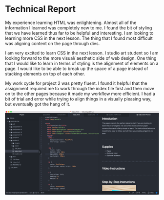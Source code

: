# Technical Report
My experience learning HTML was enlightening. Almost all of the information I learned was completely new to me. I found the bit of styling that we have learned thus far to be helpful and interesting. I am looking to learning more CSS in the next lesson. The thing that I found most difficult was aligning content on the page through divs.

I am very excited to learn CSS in the next lesson. I studio art student so I am looking forward to the more visual/ aesthetic side of web design. One thing that I would like to learn in terms of styling is the alignment of elements on a page. I would like to be able to break up the space of a page instead of stacking elements on top of each other.

My work cycle for project 2 was pretty fluent. I found it helpful that the assignment required me to work through the index file first and then move on to the other pages because it made my workflow more efficient. I had a bit of trial and error while trying to align things in a visually pleasing way, but eventually got the hang of it.

![Progress screenshot](images/screenshot-p2.png)
